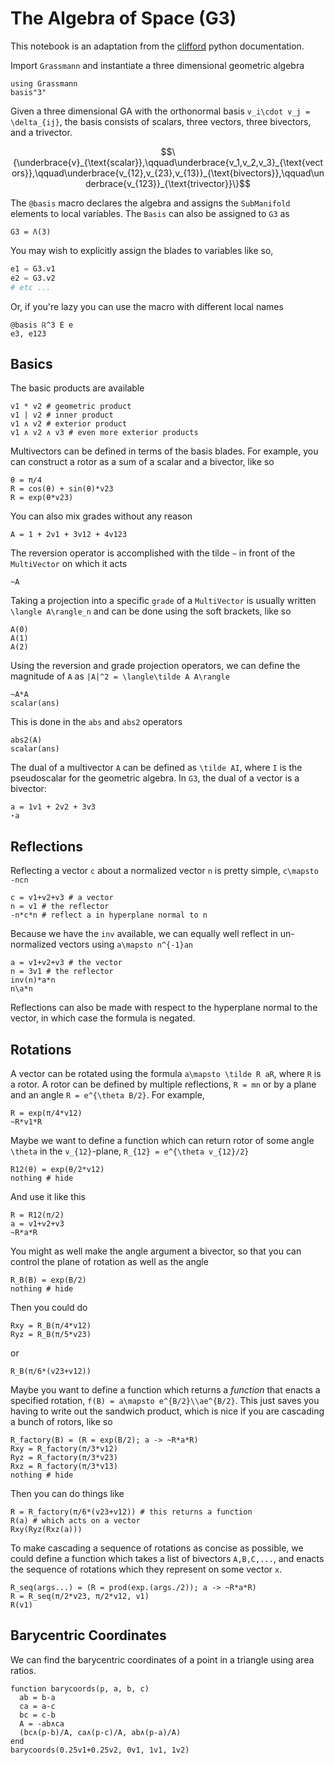 # The Algebra of Space (G3)

This notebook is an adaptation from the [clifford](https://clifford.readthedocs.io/en/latest/TheAlgebraOfSpaceG3.html) python documentation.

Import `Grassmann` and instantiate a three dimensional geometric algebra

```@repl ga
using Grassmann
basis"3"
```

Given a three dimensional GA with the orthonormal basis ``v_i\cdot v_j = \delta_{ij}``, the basis consists of scalars, three vectors, three bivectors, and a trivector.
```math
\{\underbrace{v}_{\text{scalar}},\qquad\underbrace{v_1,v_2,v_3}_{\text{vectors}},\qquad\underbrace{v_{12},v_{23},v_{13}}_{\text{bivectors}},\qquad\underbrace{v_{123}}_{\text{trivector}}\}
```
The `@basis` macro declares the algebra and assigns the `SubManifold` elements to local variables. The `Basis` can also be assigned to `G3` as
```@repl ga
G3 = Λ(3)
```
You may wish to explicitly assign the blades to variables like so,
```julia
e1 = G3.v1
e2 = G3.v2
# etc ...
```
Or, if you're lazy you can use the macro with different local names
```@repl ga
@basis ℝ^3 E e
e3, e123
```

## Basics

The basic products are available

```@repl ga
v1 * v2 # geometric product
v1 | v2 # inner product
v1 ∧ v2 # exterior product
v1 ∧ v2 ∧ v3 # even more exterior products
```

Multivectors can be defined in terms of the basis blades. For example, you can construct a rotor as a sum of a scalar and a bivector, like so
```@repl ga
θ = π/4
R = cos(θ) + sin(θ)*v23
R = exp(θ*v23)
```
You can also mix grades without any reason
```@repl ga
A = 1 + 2v1 + 3v12 + 4v123
```
The reversion operator is accomplished with the tilde `~` in front of the `MultiVector` on which it acts
```@repl ga
~A
```
Taking a projection into a specific `grade` of a `MultiVector` is usually written ``\langle A\rangle_n`` and can be done using the soft brackets, like so
```@repl ga
A(0)
A(1)
A(2)
```
Using the reversion and grade projection operators, we can define the magnitude of `A` as ``|A|^2 = \langle\tilde A A\rangle``
```@repl ga
~A*A
scalar(ans)
```
This is done in the `abs` and `abs2` operators
```@repl ga
abs2(A)
scalar(ans)
```
The dual of a multivector `A` can be defined as ``\tilde AI``, where `I` is the pseudoscalar for the geometric algebra. In `G3`, the dual of a vector is a bivector:
```@repl ga
a = 1v1 + 2v2 + 3v3
⋆a
```

## Reflections

Reflecting a vector ``c`` about a normalized vector ``n`` is pretty simple, ``c\mapsto -ncn``
```@repl ga
c = v1+v2+v3 # a vector
n = v1 # the reflector
-n*c*n # reflect a in hyperplane normal to n
```
Because we have the `inv` available, we can equally well reflect in un-normalized vectors using ``a\mapsto n^{-1}an``
```@repl ga
a = v1+v2+v3 # the vector
n = 3v1 # the reflector
inv(n)*a*n
n\a*n
```
Reflections can also be made with respect to the hyperplane normal to the vector, in which case the formula is negated.

## Rotations

A vector can be rotated using the formula ``a\mapsto \tilde R aR``, where `R` is a rotor. A rotor can be defined by multiple reflections, ``R = mn`` or by a plane and an angle ``R = e^{\theta B/2}``.
For example,
```@repl ga
R = exp(π/4*v12)
~R*v1*R
```
Maybe we want to define a function which can return rotor of some angle ``\theta`` in the ``v_{12}``-plane, ``R_{12} = e^{\theta v_{12}/2}``
```@example ga
R12(θ) = exp(θ/2*v12)
nothing # hide
```
And use it like this
```@repl ga
R = R12(π/2)
a = v1+v2+v3
~R*a*R
```
You might as well make the angle argument a bivector, so that you can control the plane of rotation as well as the angle
```@example ga
R_B(B) = exp(B/2)
nothing # hide
```
Then you could do
```@repl ga
Rxy = R_B(π/4*v12)
Ryz = R_B(π/5*v23)
```
or
```@repl ga
R_B(π/6*(v23+v12))
```
Maybe you want to define a function which returns a *function* that enacts a specified rotation, ``f(B) = a\mapsto e^{B/2}\\ae^{B/2}``.
This just saves you having to write out the sandwich product, which is nice if you are cascading a bunch of rotors, like so
```@example ga
R_factory(B) = (R = exp(B/2); a -> ~R*a*R)
Rxy = R_factory(π/3*v12)
Ryz = R_factory(π/3*v23)
Rxz = R_factory(π/3*v13)
nothing # hide
```
Then you can do things like
```@repl ga
R = R_factory(π/6*(v23+v12)) # this returns a function
R(a) # which acts on a vector
Rxy(Ryz(Rxz(a)))
```
To make cascading a sequence of rotations as concise as possible, we could define a function which takes a list of bivectors ``A,B,C,...``, and enacts the sequence of rotations which they represent on some vector ``x``.
```@repl ga
R_seq(args...) = (R = prod(exp.(args./2)); a -> ~R*a*R)
R = R_seq(π/2*v23, π/2*v12, v1)
R(v1)
```

## Barycentric Coordinates

We can find the barycentric coordinates of a point in a triangle using area ratios.
```@repl ga
function barycoords(p, a, b, c)
  ab = b-a
  ca = a-c
  bc = c-b
  A = -ab∧ca
  (bc∧(p-b)/A, ca∧(p-c)/A, ab∧(p-a)/A)
end
barycoords(0.25v1+0.25v2, 0v1, 1v1, 1v2)
```

```
